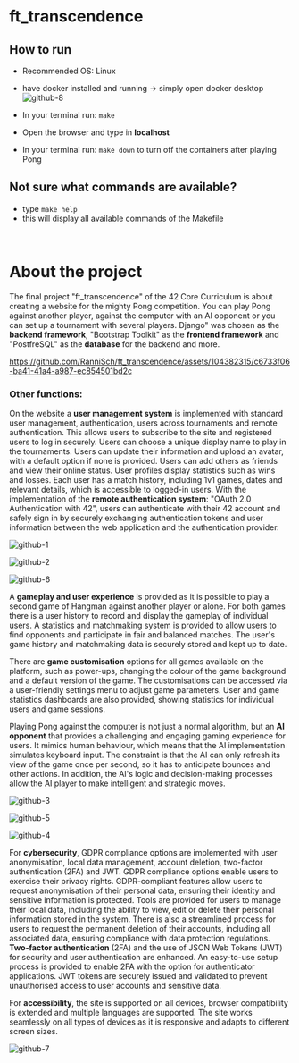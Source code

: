 # ft_transcendence

## How to run

* Recommended OS: Linux
* have docker installed and running -> simply open docker desktop
![github-8](https://github.com/RanniSch/ft_transcendence/assets/104382315/687d004c-b7c4-40a8-903e-7b4d320e4dfc)

* In your terminal run: ```make```
* Open the browser and type in **localhost**
* In your terminal run: ```make down``` to turn off the containers after playing Pong

## Not sure what commands are available?

* type ```make help```
* this will display all available commands of the Makefile

<br>

# About the project
The final project "ft_transcendence" of the 42 Core Curriculum is about creating a website for the mighty Pong competition. You can play Pong against another player, against the computer with an AI opponent or you can set up a tournament with several players.
Django" was chosen as the **backend framework**, "Bootstrap Toolkit" as the **frontend framework** and "PostfreSQL" as the **database** for the backend and more.



https://github.com/RanniSch/ft_transcendence/assets/104382315/c6733f06-ba41-41a4-a987-ec854501bd2c



### Other functions: 
On the website a **user management system** is implemented with standard user management, authentication, users across tournaments and remote authentication.
This allows users to subscribe to the site and registered users to log in securely. Users can choose a unique display name to play in the tournaments. Users can update their information and upload an avatar, with a default option if none is provided. Users can add others as friends and view their online status. User profiles display statistics such as wins and losses. Each user has a match history, including 1v1 games, dates and relevant details, which is accessible to logged-in users.
With the implementation of the **remote authentication system**: "OAuth 2.0 Authentication with 42", users can authenticate with their 42 account and safely sign in by securely exchanging authentication tokens and user information between the web application and the authentication provider.

![github-1](https://github.com/RanniSch/ft_transcendence/assets/104382315/1b7a714b-32b3-4693-816d-82d09fd300ce)


![github-2](https://github.com/RanniSch/ft_transcendence/assets/104382315/e3800bb3-cd71-4caa-b96a-be9d439e6cb0)


![github-6](https://github.com/RanniSch/ft_transcendence/assets/104382315/9bc6fb2f-4017-450f-90cb-2f2ebc1f016d)


A **gameplay and user experience** is provided as it is possible to play a second game of Hangman against another player or alone. For both games there is a user history to record and display the gameplay of individual users. A statistics and matchmaking system is provided to allow users to find opponents and participate in fair and balanced matches. The user's game history and matchmaking data is securely stored and kept up to date.

There are **game customisation** options for all games available on the platform, such as power-ups, changing the colour of the game background and a default version of the game. The customisations can be accessed via a user-friendly settings menu to adjust game parameters.
User and game statistics dashboards are also provided, showing statistics for individual users and game sessions.

Playing Pong against the computer is not just a normal algorithm, but an **AI opponent** that provides a challenging and engaging gaming experience for users. It mimics human behaviour, which means that the AI implementation simulates keyboard input. The constraint is that the AI can only refresh its view of the game once per second, so it has to anticipate bounces and other actions. In addition, the AI's logic and decision-making processes allow the AI player to make intelligent and strategic moves.


![github-3](https://github.com/RanniSch/ft_transcendence/assets/104382315/fb950a9a-18a8-4bff-a26e-01fcb554c08f)

![github-5](https://github.com/RanniSch/ft_transcendence/assets/104382315/7c6c1160-4d70-4433-8401-ab09d758667c)


![github-4](https://github.com/RanniSch/ft_transcendence/assets/104382315/8ef98d96-2794-4b3f-b84a-dedf8f6041a4)

For **cybersecurity**, GDPR compliance options are implemented with user anonymisation, local data management, account deletion, two-factor authentication (2FA) and JWT.
GDPR compliance options enable users to exercise their privacy rights. GDPR-compliant features allow users to request anonymisation of their personal data, ensuring their identity and sensitive information is protected. Tools are provided for users to manage their local data, including the ability to view, edit or delete their personal information stored in the system. There is also a streamlined process for users to request the permanent deletion of their accounts, including all associated data, ensuring compliance with data protection regulations. **Two-factor authentication** (2FA) and the use of JSON Web Tokens (JWT) for security and user authentication are enhanced. An easy-to-use setup process is provided to enable 2FA with the option for authenticator applications. JWT tokens are securely issued and validated to prevent unauthorised access to user accounts and sensitive data.

For **accessibility**, the site is supported on all devices, browser compatibility is extended and multiple languages are supported. The site works seamlessly on all types of devices as it is responsive and adapts to different screen sizes.


![github-7](https://github.com/RanniSch/ft_transcendence/assets/104382315/e61b56c4-4037-4346-8aa1-cdc6a8ecc929)

